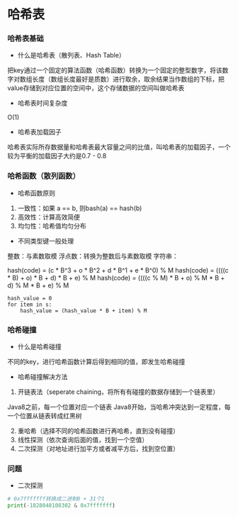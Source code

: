 # 哈希表


### 哈希表基础

* 什么是哈希表（散列表、Hash Table）

把key通过一个固定的算法函数（哈希函数）转换为一个固定的整型数字，将该数字对数组长度（数组长度最好是质数）进行取余，取余结果当作数组的下标，把value存储到对应位置的空间中，这个存储数据的空间叫做哈希表

* 哈希表时间复杂度

O(1)

* 哈希表加载因子

哈希表实际所存数据量和哈希表最大容量之间的比值，叫哈希表的加载因子，一个较为平衡的加载因子大约是0.7 - 0.8


### 哈希函数（散列函数）

* 哈希函数原则

1. 一致性：如果 a == b, 则bash(a) == hash(b)
2. 高效性：计算高效简便
3. 均匀性：哈希值均匀分布

* 不同类型键一般处理

整数：与素数取模
浮点数：转换为整数后与素数取模
字符串：

hash(code) = (c * B^3 + o * B^2 + d * B^1 + e * B^0) % M
hash(code) = ((((c * B) + o) * B + d) * B + e) % M
hash(code) = ((((c % M) * B + o) % M * B + d) % M * B + e) % M

```
hash_value = 0
for item in s:
    hash_value = (hash_value * B + item) % M
```


### 哈希碰撞

* 什么是哈希碰撞

不同的key，进行哈希函数计算后得到相同的值，即发生哈希碰撞

* 哈希碰撞解决方法

1. 开链表法（seperate chaining，将所有有碰撞的数据存储到一个链表里）

Java8之前，每一个位置对应一个链表
Java8开始，当哈希冲突达到一定程度，每一个位置从链表转成红黑树

2. 重哈希（选择不同的哈希函数进行再哈希，直到没有碰撞）
3. 线性探测（依次查询后面的值，找到一个空值）
4. 二次探测（对地址进行加平方或者减平方后，找到空位置）


### 问题

* 二次探测

```python
# 0x7fffffff转换成二进制0 + 31个1
print(-1828048108302 & 0x7fffffff)
```
